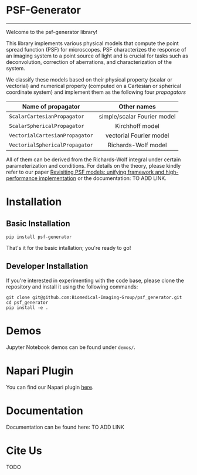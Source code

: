 # PSF-Generator
***
Welcome to the psf-generator library!

This library implements various physical models that compute the point spread function (PSF) for microscopes. 
PSF characterizes the response of an imaging system to a point source of light and is crucial for tasks such as 
deconvolution, correction of aberrations, and characterization of the system.

We classify these models based on their physical property (scalar or vectorial) and numerical property (computed on a 
Cartesian or spherical coordinate system) and implement them as the following four
_propagators_

| Name of propagator             |         Other names         |
|--------------------------------|:---------------------------:|
| `ScalarCartesianPropagator`    | simple/scalar Fourier model |
| `ScalarSphericalPropagator`    |       Kirchhoff model       |
| `VectorialCartesianPropagator` |   vectorial Fourier model   |
| `VectorialSphericalPropagator` |     Richards-Wolf model     |

All of them can be derived from the Richards-Wolf integral under certain parameterization and conditions.
For details on the theory, please kindly refer to our paper
[Revisiting PSF models: unifying framework and high-performance implementation](todo:addlink) or the documentation: TO ADD LINK.

# Installation

## Basic Installation

```
pip install psf-generator
```

That's it for the basic intallation; you're ready to go!

## Developer Installation

If you're interested in experimenting with the code base, please clone the repository and install it using the following commands:
```
git clone git@github.com:Biomedical-Imaging-Group/psf_generator.git
cd psf_generator
pip install -e .
```

# Demos

Jupyter Notebook demos can be found under `demos/`.

# Napari Plugin
You can find our Napari plugin [here](https://github.com/Biomedical-Imaging-Group/napari-psfgenerator).

# Documentation
Documentation can be found here: TO ADD LINK

# Cite Us

TODO
